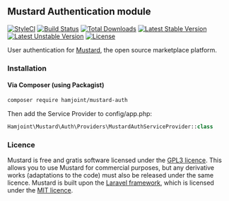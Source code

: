 ## Mustard Authentication module

[![StyleCI](https://styleci.io/repos/44763035/shield?style=flat)](https://styleci.io/repos/44763035)
[![Build Status](https://travis-ci.org/hamjoint/mustard-auth.svg)](https://travis-ci.org/hamjoint/mustard-auth)
[![Total Downloads](https://poser.pugx.org/hamjoint/mustard-auth/d/total.svg)](https://packagist.org/packages/hamjoint/mustard-auth)
[![Latest Stable Version](https://poser.pugx.org/hamjoint/mustard-auth/v/stable.svg)](https://packagist.org/packages/hamjoint/mustard-auth)
[![Latest Unstable Version](https://poser.pugx.org/hamjoint/mustard-auth/v/unstable.svg)](https://packagist.org/packages/hamjoint/mustard-auth)
[![License](https://poser.pugx.org/hamjoint/mustard-auth/license.svg)](https://packagist.org/packages/hamjoint/mustard-auth)

User authentication for [Mustard](http://withmustard.org/), the open source marketplace platform.

### Installation

#### Via Composer (using Packagist)

```sh
composer require hamjoint/mustard-auth
```

Then add the Service Provider to config/app.php:

```php
Hamjoint\Mustard\Auth\Providers\MustardAuthServiceProvider::class
```

### Licence

Mustard is free and gratis software licensed under the [GPL3 licence](https://www.gnu.org/licenses/gpl-3.0). This allows you to use Mustard for commercial purposes, but any derivative works (adaptations to the code) must also be released under the same licence. Mustard is built upon the [Laravel framework](http://laravel.com), which is licensed under the [MIT licence](http://opensource.org/licenses/MIT).
